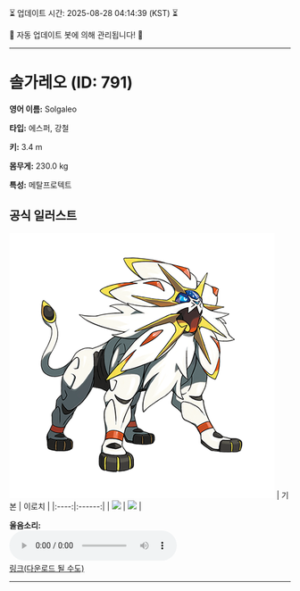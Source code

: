 
⏳ 업데이트 시간: 2025-08-28 04:14:39 (KST) ⏳

🤖 자동 업데이트 봇에 의해 관리됩니다! 🤖

---

# 솔가레오 (ID: 791)
**영어 이름:** Solgaleo

**타입:** 에스퍼, 강철

**키:** 3.4 m

**몸무게:** 230.0 kg

**특성:** 메탈프로텍트

## 공식 일러스트
![](https://raw.githubusercontent.com/PokeAPI/sprites/master/sprites/pokemon/other/official-artwork/791.png)
| 기본 | 이로치 |
|:----:|:------:|
| <img src="http://play.pokemonshowdown.com/sprites/ani/solgaleo.gif" width="200"> | <img src="http://play.pokemonshowdown.com/sprites/ani-shiny/solgaleo.gif" width="200"> |

**울음소리:**<br><audio controls src="https://raw.githubusercontent.com/PokeAPI/cries/main/cries/pokemon/latest/791.ogg"></audio><br> [링크(다운로드 될 수도)](https://raw.githubusercontent.com/PokeAPI/cries/main/cries/pokemon/latest/791.ogg)


---
